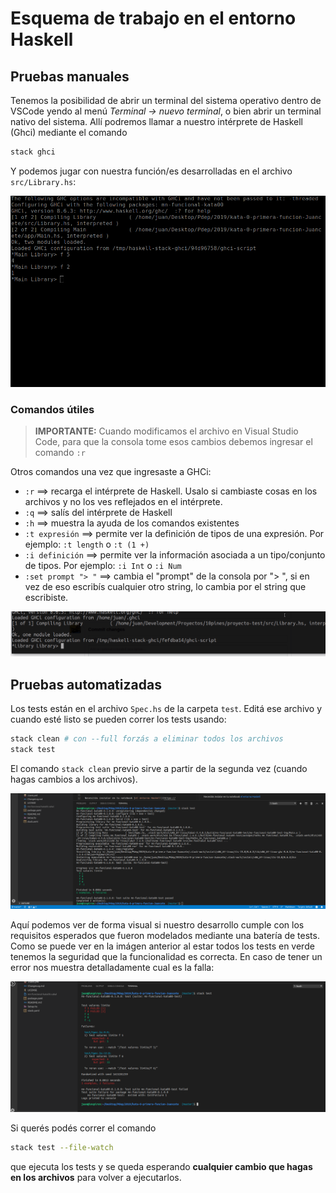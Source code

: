 # Esquema de trabajo en el entorno Haskell

## Pruebas manuales

Tenemos la posibilidad de abrir un terminal del sistema operativo dentro de VSCode yendo al menú _Terminal -> nuevo terminal_, o bien abrir un terminal nativo del sistema. Allí podremos llamar a nuestro intérprete de Haskell (Ghci) mediante el comando

```bash
stack ghci
```

Y podemos jugar con nuestra función/es desarrolladas en el archivo `src/Library.hs`:

![](../../images/haskell/pruebas-manuales.png)

### Comandos útiles

> **IMPORTANTE:** Cuando modificamos el archivo en Visual Studio Code, para que la consola tome esos cambios debemos ingresar el comando `:r`

Otros comandos una vez que ingresaste a GHCi:

- `:r` ==> recarga el intérprete de Haskell. Usalo si cambiaste cosas en los archivos y no los ves reflejados en el intérprete.
- `:q` ==> salís del intérprete de Haskell
- `:h` ==> muestra la ayuda de los comandos existentes
- `:t expresión` ==> permite ver la definición de tipos de una expresión. Por ejemplo: `:t length` o `:t (1 +)`
- `:i definición` ==> permite ver la información asociada a un tipo/conjunto de tipos. Por ejemplo: `:i Int` o `:i Num`
- `:set prompt "> "` ==> cambia el "prompt" de la consola por "> ", si en vez de eso escribís cualquier otro string, lo cambia por el string que escribiste.

![](../../images/haskell/setPrompt.gif)

## Pruebas automatizadas

Los tests están en el archivo `Spec.hs` de la carpeta `test`. Editá ese archivo y cuando esté listo se pueden correr los tests usando:

```bash
stack clean # con --full forzás a eliminar todos los archivos
stack test
```

El comando `stack clean` previo sirve a partir de la segunda vez (cuando hagas cambios a los archivos).

![](../../images/haskell/tests.png)

Aquí podemos ver de forma visual si nuestro desarrollo cumple con los requisitos esperados que fueron modelados mediante una batería de tests. Como se puede ver en la imágen anterior al estar todos los tests en verde tenemos la seguridad que la funcionalidad es correcta. En caso de tener un error nos muestra detalladamente cual es la falla:

![](../../images/haskell/fail.png)

Si querés podés correr el comando

```bash
stack test --file-watch
```

que ejecuta los tests y se queda esperando **cualquier cambio que hagas en los archivos** para volver a ejecutarlos.

